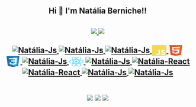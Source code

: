 <h2 align="center"> Hi 👋 I'm Natália Berniche!!<h2>

 
<div align="center">
  <a href="https://github.com/nataliaheloisa">
  <img height="150em" src="https://github-readme-stats.vercel.app/api?username=nataliaheloisa&show_icons=true&theme=cobalt&include_all_commits=true&count_private=true"/>
  <img height="150em" src="https://github-readme-stats.vercel.app/api/top-langs/?username=nataliaheloisa&layout=compact&langs_count=7&theme=cobalt"/>
</div>

<div style="display: inline_block" align="center"><br>
  <img align="center" alt="Natália-Js" height="40" width="50" src="https://cdn.jsdelivr.net/gh/devicons/devicon/icons/git/git-original.svg" />
  <img align="center" alt="Natália-Js" height="40" width="50" src="https://cdn.jsdelivr.net/gh/devicons/devicon/icons/github/github-original.svg" />
  <img align="center" alt="Natália-Js" height="40" width="50" src="https://cdn.jsdelivr.net/gh/devicons/devicon/icons/vscode/vscode-original.svg" />
  <img align="center" alt="Natália-Js" height="30" width="40" src="https://raw.githubusercontent.com/devicons/devicon/master/icons/javascript/javascript-plain.svg">
  <img align="center" alt="Natália-HTML" height="30" width="40" src="https://raw.githubusercontent.com/devicons/devicon/master/icons/html5/html5-original.svg">
  <img align="center" alt="Natália-CSS" height="30" width="40" src="https://raw.githubusercontent.com/devicons/devicon/master/icons/css3/css3-original.svg">
  <img align="center" alt="Natália-Js" height="50" width="60" src="https://cdn.jsdelivr.net/gh/devicons/devicon/icons/sass/sass-original.svg" />
  <img align="center" alt="Natália-React" height="30" width="40" src="https://raw.githubusercontent.com/devicons/devicon/master/icons/react/react-original.svg">
  <img align="center" alt="Natália-Js" height="30" width="40" src="https://cdn.jsdelivr.net/gh/devicons/devicon/icons/typescript/typescript-plain.svg" />
  <img align="center" alt="Natália-React" height="50" width="60" src="https://cdn.jsdelivr.net/gh/devicons/devicon/icons/java/java-original-wordmark.svg" />
  <img align="center" alt="Natália-React" height="35" width="45" src="https://cdn.jsdelivr.net/gh/devicons/devicon/icons/jest/jest-plain.svg" />
  <img align="center" alt="Natália-Js" height="40" width="50" src="https://cdn.jsdelivr.net/gh/devicons/devicon/icons/materialui/materialui-original.svg" />
  <img align="center" alt="Natália-Js" height="60" width="70" src="https://cdn.jsdelivr.net/gh/devicons/devicon/icons/mysql/mysql-original-wordmark.svg" />
          
          
</div>

##

<div align="center"> 
  <a href="https://www.instagram.com/nataliaberniche" target="_blank"><img src="https://img.shields.io/badge/-Instagram-%23E4405F?style=for-the-badge&logo=instagram&logoColor=white" target="_blank"></a>
  <a href = "mailto:nataliaheloisa95@gmail.com"><img src="https://img.shields.io/badge/-Gmail-%23333?style=for-the-badge&logo=gmail&logoColor=white" target="_blank"></a>
  <a href="https://www.linkedin.com/in/nat%C3%A1lia-berniche-668736222/" target="_blank"><img src="https://img.shields.io/badge/-LinkedIn-%230077B5?style=for-the-badge&logo=linkedin&logoColor=white" target="_blank"></a> 
</div>
